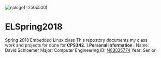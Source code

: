 ![nplogo](https://www.newpaltz.edu/media/identity/logos/newpaltzlogo.jpg)(=250x500)
# ELSpring2018
Spring 2018 Embedded Linux class
This repostory documents my class work and projects for done for **CPS342**.
1.**Personal Information :**
Name: David Schloemer
Major: Computer Engineering
ID: [N03025774](https://github.com/N03025774)
Year: Senior
